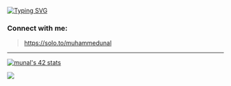 [![Typing SVG](https://readme-typing-svg.herokuapp.com?font=Silkscreen&size=32&pause=1100&color=FFFEFE&background=077445&center=true&vCenter=true&width=435&lines=Hi%2C+I'm+Muhammed;I+am+Front+end+Dev)](https://git.io/typing-svg) 

### Connect with me: 

> https://solo.to/muhammedunal
<hr>
 
[![munal's 42 stats](https://badge42.vercel.app/api/v2/stats/cl14slux6000609l2asaotq51?cursusId=21)](https://github.com/JaeSeoKim/badge42)

<img src="https://komarev.com/ghpvc/?username=mhmdunl1&color=077445"/>
